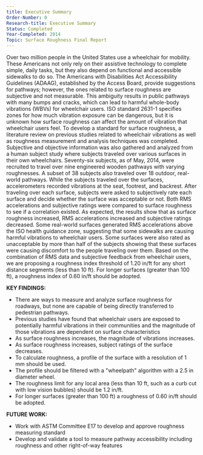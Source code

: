 ```yaml
---
title: Executive Summary
Order-Number: 0
Research-title: Executive Summary
Status: Completed
Year-Completed: 2014
Topic: Surface Roughness Final Report 
---
```


Over two million people in the United States use a wheelchair for mobility. These Americans not only rely on their assistive technology to complete simple, daily tasks, but they also depend on functional and accessible sidewalks to do so. The Americans with Disabilities Act Accessibility Guidelines (ADAAG), established by the Access Board, provide suggestions for pathways; however, the ones related to surface roughness are subjective and not measurable. This ambiguity results in public pathways with many bumps and cracks, which can lead to harmful whole-body vibrations (WBVs) for wheelchair users. ISO standard 2631-1 specifies zones for how much vibration exposure can be dangerous, but it is unknown how surface roughness can affect the amount of vibration that wheelchair users feel. To develop a standard for surface roughness, a literature review on previous studies related to wheelchair vibrations as well as roughness measurement and analysis techniques was completed. Subjective and objective information was also gathered and analyzed from a human subject study where subjects traveled over various surfaces in their own wheelchairs. Seventy-six subjects, as of May, 2014, were recruited to travel over nine engineered wooden pathways with varying roughnesses. A subset of 38 subjects also traveled over 18 outdoor, real-world pathways. While the subjects traveled over the surfaces, accelerometers recorded vibrations at the seat, footrest, and backrest. After traveling over each surface, subjects were asked to subjectively rate each surface and decide whether the surface was acceptable or not. Both RMS accelerations and subjective ratings were compared to surface roughness to see if a correlation existed. As expected, the results show that as surface roughness increased, RMS accelerations increased and subjective ratings decreased. Some real-world surfaces generated RMS accelerations above the ISO health guidance zone, suggesting that some sidewalks are causing harmful vibrations to wheelchair users. Some surfaces were also rated as unacceptable by more than half of the subjects showing that these surfaces were causing discomfort to the people traveling over them. Based on the combination of RMS data and subjective feedback from wheelchair users, we are proposing a roughness index threshold of 1.20 in/ft for any short distance segments (less than 10 ft). For longer surfaces (greater than 100 ft), a roughness index of 0.60 in/ft should be adopted.

**KEY FINDINGS:**

-   There are ways to measure and analyze surface roughness for roadways, but none are capable of being directly transferred to pedestrian pathways.
-   Previous studies have found that wheelchair users are exposed to potentially harmful vibrations in their communities and the magnitude of those vibrations are dependent on surface characteristics
-   As surface roughness increases, the magnitude of vibrations increases.
-   As surface roughness increases, subject ratings of the surface decreases.
-   To calculate roughness, a profile of the surface with a resolution of 1 mm should be used.
-   The profile should be filtered with a "wheelpath" algorithm with a 2.5 in diameter wheel.
-   The roughness limit for any local area (less than 10 ft, such as a curb cut with low vision bubbles) should be 1.2 in/ft.
-   For longer surfaces (greater than 100 ft) a roughness of 0.60 in/ft should be adopted.

**FUTURE WORK:**

-   Work with ASTM Committee E17 to develop and approve roughness measuring standard
-   Develop and validate a tool to measure pathway accessibility including roughness and other right-of-way features
